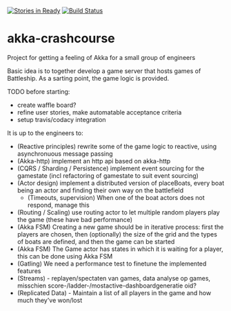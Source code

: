 [![Stories in Ready](https://badge.waffle.io/scala-academy/akka-crashcourse.png?label=ready&title=Ready)](https://waffle.io/scala-academy/akka-crashcourse?utm_source=badge)
[![Build Status](https://travis-ci.org/scala-academy/akka-crashcourse.svg?branch=master)](https://travis-ci.org/scala-academy/akka-crashcourse)

# akka-crashcourse

Project for getting a feeling of Akka for a small group of engineers

Basic idea is to together develop a game server that hosts games of Battleship.
As a sarting point, the game logic is provided.

TODO before starting:
 * create waffle board?
 * refine user stories, make automatable acceptance criteria
 * setup travis/codacy integration

It is up to the engineers to:
 * (Reactive principles) rewrite some of the game logic to reactive, using asynchronuous message passing
 * (Akka-http) implement an http api based on akka-http
 * (CQRS / Sharding / Persistence) implement event sourcing for the gamestate (incl refactoring of gamestate to suit event sourcing)
 * (Actor design) implement a distributed version of placeBoats, every boat being an actor and finding their own way on the battlefield
   * (Timeouts, supervision) When one of the boat actors does not respond, manage this
 * (Routing / Scaling) use routing actor to let multiple random players play the game (these have bad performance)
 * (Akka FSM) Creating a new game should be in iterative process: first the players are chosen, then (optionally) the size of the grid and the types of boats are defined, and then the game can be started
 * (Akka FSM) The Game actor has states in which it is waiting for a player, this can be done using Akka FSM
 * (Gatling) We need a performance test to finetune the implemented features
 * (Streams) - replayen/spectaten van games, data analyse op games, misschien score-/ladder-/mostactive-dashboardgeneratie oid?
 * (Replicated Data) - Maintain a list of all players in the game and how much they've won/lost
